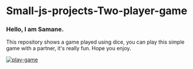 # Small-js-projects-Two-player-game
### Hello, I am Samane.

This repository shows a game played using dice, you can play this simple game with a partner, it's really fun.
Hope you enjoy.

[![play-game](https://img.shields.io/badge/playgame-1DA1F2?style=for-the-badge&logo=twitter&logoColor=white)](https://samanezarini.github.io/Profile-Card/)
